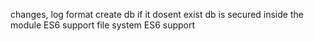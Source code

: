 changes, log format
create db if it dosent exist
db is secured inside the module
ES6 support
file system ES6 support